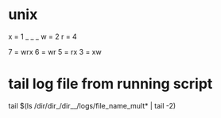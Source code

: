 # unix

x = 1 _ _ _
w = 2
r = 4

7 = wrx
6 = wr
5 = rx
3 = xw

# tail log file from running script
tail $(ls /dir/dir_/dir__/logs/file_name_mult* | tail -2)
